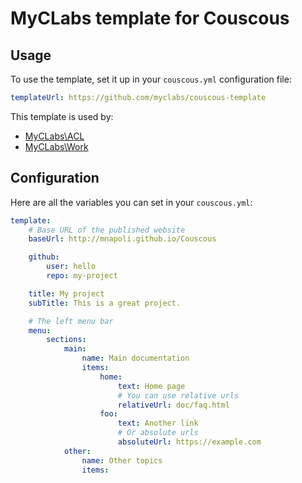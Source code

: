 # MyCLabs template for Couscous

## Usage

To use the template, set it up in your `couscous.yml` configuration file:

```yaml
templateUrl: https://github.com/myclabs/couscous-template
```

This template is used by:

- [MyCLabs\ACL](http://myclabs.github.io/ACL/)
- [MyCLabs\Work](http://myclabs.github.io/Work/)

## Configuration

Here are all the variables you can set in your `couscous.yml`:

```yaml
template:
    # Base URL of the published website
    baseUrl: http://mnapoli.github.io/Couscous

    github:
        user: hello
        repo: my-project

    title: My project
    subTitle: This is a great project.

    # The left menu bar
    menu:
        sections:
            main:
                name: Main documentation
                items:
                    home:
                        text: Home page
                        # You can use relative urls
                        relativeUrl: doc/faq.html
                    foo:
                        text: Another link
                        # Or absolute urls
                        absoluteUrl: https://example.com
            other:
                name: Other topics
                items:
```
